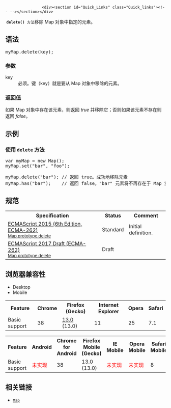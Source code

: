 
                
                  
                    <div><section id="Quick_Links" class="Quick_links"><!-- --></section></div>

<p><strong>&#xA0;</strong><code><strong><strong>delete()</strong> </strong>&#x65B9;&#x6CD5;</code>&#x79FB;&#x9664; Map &#x5BF9;&#x8C61;&#x4E2D;&#x6307;&#x5B9A;&#x7684;&#x5143;&#x7D20;&#x3002;</p>

<h2 id="&#x8BED;&#x6CD5;">&#x8BED;&#x6CD5;</h2>

<pre class="brush: js">myMap.delete(key);</pre>

<h3 id="&#x53C2;&#x6570;">&#x53C2;&#x6570;</h3>

<dl>
 <dt>key</dt>
 <dd>&#x5FC5;&#x987B;&#x3002;&#x952E;&#xFF08;key&#xFF09;&#x5C31;&#x662F;&#x8981;&#x4ECE; Map &#x5BF9;&#x8C61;&#x4E2D;&#x79FB;&#x9664;&#x7684;&#x5143;&#x7D20;&#x3002;</dd>
</dl>

<h3 id="&#x8FD4;&#x56DE;&#x503C;">&#x8FD4;&#x56DE;&#x503C;</h3>

<p>&#x5982;&#x679C; Map &#x5BF9;&#x8C61;&#x4E2D;&#x5B58;&#x5728;&#x8BE5;&#x5143;&#x7D20;&#xFF0C;&#x5219;&#x8FD4;&#x56DE;<em> true </em>&#x5E76;&#x79FB;&#x9664;&#x5B83;&#xFF1B;&#x5426;&#x5219;&#x5982;&#x679C;&#x8BE5;&#x5143;&#x7D20;&#x4E0D;&#x5B58;&#x5728;&#x5219;&#x8FD4;&#x56DE; <em>false</em>&#x3002;</p>

<h2 id="&#x793A;&#x4F8B;">&#x793A;&#x4F8B;</h2>

<h3 id="&#x4F7F;&#x7528;_delete_&#x65B9;&#x6CD5;">&#x4F7F;&#x7528;&#xA0;<code>delete</code> &#x65B9;&#x6CD5;</h3>

<pre class="brush: js">var myMap = new Map();
myMap.set(&quot;bar&quot;, &quot;foo&quot;);

myMap.delete(&quot;bar&quot;); // &#x8FD4;&#x56DE; true&#x3002;&#x6210;&#x529F;&#x5730;&#x79FB;&#x9664;&#x5143;&#x7D20;
myMap.has(&quot;bar&quot;);    // &#x8FD4;&#x56DE; false&#x3002;&quot;bar&quot; &#x5143;&#x7D20;&#x5C06;&#x4E0D;&#x518D;&#x5B58;&#x5728;&#x4E8E; Map &#x5B9E;&#x4F8B;&#x4E2D;
</pre>

<h2 id="&#x89C4;&#x8303;">&#x89C4;&#x8303;</h2>

<table class="standard-table">
 <tbody>
  <tr>
   <th scope="col">Specification</th>
   <th scope="col">Status</th>
   <th scope="col">Comment</th>
  </tr>
  <tr>
   <td><a href="http://www.ecma-international.org/ecma-262/6.0/#sec-map.prototype.delete" class="external" lang="en" hreflang="en">ECMAScript 2015 (6th Edition, ECMA-262)<br><small lang="zh-CN">Map.prototype.delete</small></a></td>
   <td><span class="spec-Standard">Standard</span></td>
   <td>Initial definition.</td>
  </tr>
  <tr>
   <td><a href="https://tc39.github.io/ecma262/#sec-map.prototype.delete" class="external" lang="en" hreflang="en">ECMAScript 2017 Draft (ECMA-262)<br><small lang="zh-CN">Map.prototype.delete</small></a></td>
   <td><span class="spec-Draft">Draft</span></td>
   <td>&#xA0;</td>
  </tr>
 </tbody>
</table>

<h2 id="&#x6D4F;&#x89C8;&#x5668;&#x517C;&#x5BB9;&#x6027;">&#x6D4F;&#x89C8;&#x5668;&#x517C;&#x5BB9;&#x6027;</h2>

<p></p><div class="htab"> 
    <a name="AutoCompatibilityTable" id="AutoCompatibilityTable"></a> 
    <ul> 
        <li class="selected"><a>Desktop</a></li> 
        <li><a>Mobile</a></li> 
    </ul> 
</div><p></p>

<div id="compat-desktop">
<table class="compat-table">
 <tbody>
  <tr>
   <th>Feature</th>
   <th>Chrome</th>
   <th>Firefox (Gecko)</th>
   <th>Internet Explorer</th>
   <th>Opera</th>
   <th>Safari</th>
  </tr>
  <tr>
   <td>Basic support</td>
   <td>38</td>
   <td><a href="/en-US/Firefox/Releases/13" title="Released on 2012-06-05.">13.0</a> (13.0)</td>
   <td>11</td>
   <td>25</td>
   <td>7.1</td>
  </tr>
 </tbody>
</table>
</div>

<div id="compat-mobile">
<table class="compat-table">
 <tbody>
  <tr>
   <th>Feature</th>
   <th>Android</th>
   <th>Chrome for Android</th>
   <th>Firefox Mobile (Gecko)</th>
   <th>IE Mobile</th>
   <th>Opera Mobile</th>
   <th>Safari Mobile</th>
  </tr>
  <tr>
   <td>Basic support</td>
   <td><span style="color: #f00;">&#x672A;&#x5B9E;&#x73B0;</span></td>
   <td>38</td>
   <td>13.0 (13.0)</td>
   <td><span style="color: #f00;">&#x672A;&#x5B9E;&#x73B0;</span></td>
   <td><span style="color: #f00;">&#x672A;&#x5B9E;&#x73B0;</span></td>
   <td>8</td>
  </tr>
 </tbody>
</table>
</div>

<h2 id="&#x76F8;&#x5173;&#x94FE;&#x63A5;">&#x76F8;&#x5173;&#x94FE;&#x63A5;</h2>

<ul>
 <li><a href="/zh-CN/docs/Web/JavaScript/Reference/Map" title="&#x6B64;&#x9875;&#x9762;&#x4ECD;&#x672A;&#x88AB;&#x672C;&#x5730;&#x5316;, &#x671F;&#x5F85;&#x60A8;&#x7684;&#x7FFB;&#x8BD1;!"><code>Map</code></a></li>
</ul>
                  
                
              